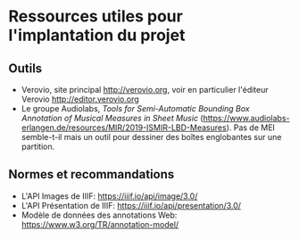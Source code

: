 # Ressources utiles pour l'implantation du projet

## Outils

 * Verovio, site principal http://verovio.org, voir en particulier l'éditeur Verovio http://editor.verovio.org
 * Le groupe Audiolabs, *Tools for Semi-Automatic Bounding Box Annotation of Musical Measures in Sheet Music* 
   (https://www.audiolabs-erlangen.de/resources/MIR/2019-ISMIR-LBD-Measures). Pas de MEI semble-t-il mais un outil pour dessiner des boîtes englobantes sur une partition.

## Normes et recommandations

  * L'API Images de IIIF: https://iiif.io/api/image/3.0/
  * L'API Présentation de IIIF: https://iiif.io/api/presentation/3.0/
  * Modèle de données des annotations Web: https://www.w3.org/TR/annotation-model/
  
